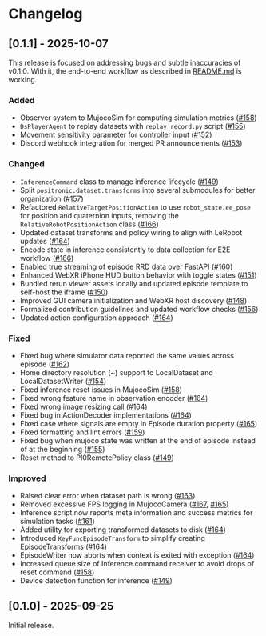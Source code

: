 # Changelog

## [0.1.1] - 2025-10-07

This release is focused on addressing bugs and subtle inaccuracies of v0.1.0. With it, the end-to-end workflow as described in [README.md](README.md) is working.

### Added
- Observer system to MujocoSim for computing simulation metrics ([#158](https://github.com/Positronic-Robotics/positronic/pull/158))
- `DsPlayerAgent` to replay datasets with `replay_record.py` script ([#155](https://github.com/Positronic-Robotics/positronic/pull/155))
- Movement sensitivity parameter for controller input ([#152](https://github.com/Positronic-Robotics/positronic/pull/152))
- Discord webhook integration for merged PR announcements ([#153](https://github.com/Positronic-Robotics/positronic/pull/153))

### Changed
- `InferenceCommand` class to manage inference lifecycle ([#149](https://github.com/Positronic-Robotics/positronic/pull/149))
- Split `positronic.dataset.transforms` into several submodules for better organization ([#157](https://github.com/Positronic-Robotics/positronic/pull/157))
- Refactored `RelativeTargetPositionAction` to use `robot_state.ee_pose` for position and quaternion inputs, removing the `RelativeRobotPositionAction` class ([#166](https://github.com/Positronic-Robotics/positronic/pull/166))
- Updated dataset transforms and policy wiring to align with LeRobot updates ([#164](https://github.com/Positronic-Robotics/positronic/pull/164))
- Encode state in inference consistently to data collection for E2E workflow ([#166](https://github.com/Positronic-Robotics/positronic/pull/166))
- Enabled true streaming of episode RRD data over FastAPI ([#160](https://github.com/Positronic-Robotics/positronic/pull/160))
- Enhanced WebXR iPhone HUD button behavior with toggle states ([#151](https://github.com/Positronic-Robotics/positronic/pull/151))
- Bundled rerun viewer assets locally and updated episode template to self-host the iframe ([#150](https://github.com/Positronic-Robotics/positronic/pull/150))
- Improved GUI camera initialization and WebXR host discovery ([#148](https://github.com/Positronic-Robotics/positronic/pull/148))
- Formalized contribution guidelines and updated workflow checks ([#156](https://github.com/Positronic-Robotics/positronic/pull/156))
- Updated action configuration approach ([#164](https://github.com/Positronic-Robotics/positronic/pull/164))

### Fixed
- Fixed bug where simulator data reported the same values across episode ([#162](https://github.com/Positronic-Robotics/positronic/pull/162))
- Home directory resolution (~) support to LocalDataset and LocalDatasetWriter ([#154](https://github.com/Positronic-Robotics/positronic/pull/154))
- Fixed inference reset issues in MujocoSim ([#158](https://github.com/Positronic-Robotics/positronic/pull/158))
- Fixed wrong feature name in observation encoder ([#164](https://github.com/Positronic-Robotics/positronic/pull/164))
- Fixed wrong image resizing call ([#164](https://github.com/Positronic-Robotics/positronic/pull/164))
- Fixed bug in ActionDecoder implementations ([#164](https://github.com/Positronic-Robotics/positronic/pull/164))
- Fixed case where signals are empty in Episode duration property ([#165](https://github.com/Positronic-Robotics/positronic/pull/165))
- Fixed formatting and lint errors ([#159](https://github.com/Positronic-Robotics/positronic/pull/159))
- Fixed bug when mujoco state was written at the end of episode instead of at the beginning ([#155](https://github.com/Positronic-Robotics/positronic/pull/155))
- Reset method to PI0RemotePolicy class ([#149](https://github.com/Positronic-Robotics/positronic/pull/149))

### Improved
- Raised clear error when dataset path is wrong ([#163](https://github.com/Positronic-Robotics/positronic/pull/163))
- Removed excessive FPS logging in MujocoCamera ([#167](https://github.com/Positronic-Robotics/positronic/pull/167), [#165](https://github.com/Positronic-Robotics/positronic/pull/165))
- Inference script now reports meta information and success metrics for simulation tasks ([#161](https://github.com/Positronic-Robotics/positronic/pull/161))
- Added utility for exporting transformed datasets to disk ([#164](https://github.com/Positronic-Robotics/positronic/pull/164))
- Introduced `KeyFuncEpisodeTransform` to simplify creating EpisodeTransforms ([#164](https://github.com/Positronic-Robotics/positronic/pull/164))
- EpisodeWriter now aborts when context is exited with exception ([#164](https://github.com/Positronic-Robotics/positronic/pull/164))
- Increased queue size of Inference.command receiver to avoid drops of reset command ([#158](https://github.com/Positronic-Robotics/positronic/pull/158))
- Device detection function for inference ([#149](https://github.com/Positronic-Robotics/positronic/pull/149))

## [0.1.0] - 2025-09-25

Initial release.
